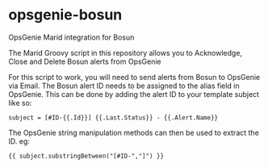 # opsgenie-bosun
OpsGenie Marid integration for Bosun

The Marid Groovy script in this repository allows you to Acknowledge, Close and Delete Bosun alerts from OpsGenie

For this script to work, you will need to send alerts from Bosun to OpsGenie via Email. The Bosun alert ID needs to be assigned to the alias field in OpsGenie.
This can be done by adding the alert ID to your template subject like so:

    subject = [#ID-{{.Id}}] {{.Last.Status}} - {{.Alert.Name}}

The OpsGenie string manipulation methods can then be used to extract the ID. eg:

    {{ subject.substringBetween("[#ID-","]") }}
